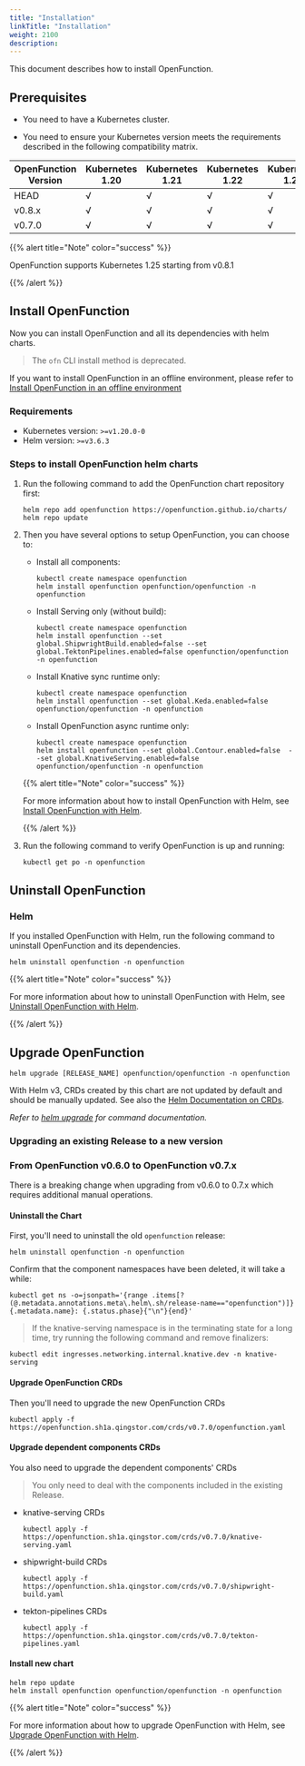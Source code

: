 ```yaml
---
title: "Installation"
linkTitle: "Installation"
weight: 2100
description:
---
```


This document describes how to install OpenFunction.

## Prerequisites

- You need to have a Kubernetes cluster.

- You need to ensure your Kubernetes version meets the requirements described in the following compatibility matrix. 

| OpenFunction Version | Kubernetes 1.20 | Kubernetes 1.21 | Kubernetes 1.22 | Kubernetes 1.23 | Kubernetes 1.24 | Kubernetes 1.25 |
|----------------------|-----------------|-----------------|-----------------|-----------------|-----------------|-----------------|
| HEAD                 | √               | √               | √               | √               |  √              | √               |
| v0.8.x               | √               | √               | √               | √               |  √              | √*              |
| v0.7.0               | √               | √               | √               | √               |  √              | N/A             |

{{% alert title="Note" color="success" %}}

OpenFunction supports Kubernetes 1.25 starting from v0.8.1

{{% /alert %}}


## Install OpenFunction

Now you can install OpenFunction and all its dependencies with helm charts.
> The `ofn` CLI install method is deprecated.

If you want to install OpenFunction in an offline environment, please refer to [Install OpenFunction in an offline environment](https://openfunction.dev/docs/reference/faq/#q-how-to-install-openfunction-in-an-offline-environment)

### Requirements
- Kubernetes version: `>=v1.20.0-0`
- Helm version: `>=v3.6.3`

### Steps to install OpenFunction helm charts

1. Run the following command to add the OpenFunction chart repository first:
   ```shell
   helm repo add openfunction https://openfunction.github.io/charts/
   helm repo update
   ```

2. Then you have several options to setup OpenFunction, you can choose to:

   - Install all components:
      ```shell
      kubectl create namespace openfunction
      helm install openfunction openfunction/openfunction -n openfunction
      ```
   
   - Install Serving only (without build):
      ```shell
      kubectl create namespace openfunction
      helm install openfunction --set global.ShipwrightBuild.enabled=false --set global.TektonPipelines.enabled=false openfunction/openfunction -n openfunction
      ```
   
   - Install Knative sync runtime only:
      ```shell
      kubectl create namespace openfunction
      helm install openfunction --set global.Keda.enabled=false openfunction/openfunction -n openfunction
      ```
   
   - Install OpenFunction async runtime only:
      ```shell
      kubectl create namespace openfunction
      helm install openfunction --set global.Contour.enabled=false  --set global.KnativeServing.enabled=false openfunction/openfunction -n openfunction
      ```

   {{% alert title="Note" color="success" %}}

   For more information about how to install OpenFunction with Helm, see [Install OpenFunction with Helm](https://github.com/OpenFunction/charts#install-the-chart).

   {{% /alert %}}

3. Run the following command to verify OpenFunction is up and running:
   ```shell
   kubectl get po -n openfunction
   ```

## Uninstall OpenFunction
### Helm
If you installed OpenFunction with Helm, run the following command to uninstall OpenFunction and its dependencies.
```shell
helm uninstall openfunction -n openfunction
```
{{% alert title="Note" color="success" %}}

For more information about how to uninstall OpenFunction with Helm, see [Uninstall OpenFunction with Helm](https://github.com/OpenFunction/charts#uninstall-the-chart).

{{% /alert %}}

## Upgrade OpenFunction

```shell
helm upgrade [RELEASE_NAME] openfunction/openfunction -n openfunction
```

With Helm v3, CRDs created by this chart are not updated by default and should be manually updated.
See also the [Helm Documentation on CRDs](https://helm.sh/docs/chart_best_practices/custom_resource_definitions).

_Refer to [helm upgrade](https://helm.sh/docs/helm/helm_upgrade/) for command documentation._

### Upgrading an existing Release to a new version

### From OpenFunction v0.6.0 to OpenFunction v0.7.x

There is a breaking change when upgrading from v0.6.0 to 0.7.x which requires additional manual operations.
#### Uninstall the Chart

First, you'll need to uninstall the old `openfunction` release:
```shell
helm uninstall openfunction -n openfunction
```

Confirm that the component namespaces have been deleted, it will take a while:
```shell
kubectl get ns -o=jsonpath='{range .items[?(@.metadata.annotations.meta\.helm\.sh/release-name=="openfunction")]}{.metadata.name}: {.status.phase}{"\n"}{end}'
```

> If the knative-serving namespace is in the terminating state for a long time, try running the following command and remove finalizers:
```shell
kubectl edit ingresses.networking.internal.knative.dev -n knative-serving
```

#### Upgrade OpenFunction CRDs
Then you'll need to upgrade the new OpenFunction CRDs

```shell
kubectl apply -f https://openfunction.sh1a.qingstor.com/crds/v0.7.0/openfunction.yaml
```

#### Upgrade dependent components CRDs
You also need to upgrade the dependent components' CRDs
> You only need to deal with the components included in the existing Release.
- knative-serving CRDs
    ```shell
    kubectl apply -f https://openfunction.sh1a.qingstor.com/crds/v0.7.0/knative-serving.yaml
    ```
- shipwright-build CRDs
    ```shell
    kubectl apply -f https://openfunction.sh1a.qingstor.com/crds/v0.7.0/shipwright-build.yaml
    ```
- tekton-pipelines CRDs
    ```shell
    kubectl apply -f https://openfunction.sh1a.qingstor.com/crds/v0.7.0/tekton-pipelines.yaml
    ```

#### Install new chart
```shell
helm repo update
helm install openfunction openfunction/openfunction -n openfunction
```

{{% alert title="Note" color="success" %}}

For more information about how to upgrade OpenFunction with Helm, see [Upgrade OpenFunction with Helm](https://github.com/OpenFunction/charts#upgrading-chart).

{{% /alert %}}